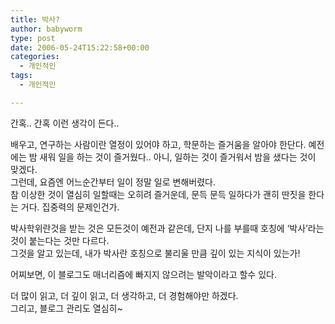 ```yaml
---
title: 박사?
author: babyworm
type: post
date: 2006-05-24T15:22:58+00:00
categories:
  - 개인적인
tags:
  - 개인적인

---
```

간혹.. 간혹 이런 생각이 든다..

배우고, 연구하는 사람이란 열정이 있어야 하고, 학문하는 즐거움을 알아야 한단다. 예전에는 밤 새워 일을 하는 것이 즐거웠다.. 아니, 일하는 것이 즐거워서 밤을 샜다는 것이 맞겠다.<br>
그런데, 요즘엔 어느순간부터 일이 정말 일로 변해버렸다.<br>
참 이상한 것이 열심히 일할때는 오히려 즐거운데, 문득 문득 일하다가 괜히 딴짓을 한다는 거다. 집중력의 문제인건가.

박사학위란것을 받는 것은 모든것이 예전과 같은데, 단지 나를 부를때 호칭에 ‘박사’라는 것이 붙는다는 것만 다르다.<br>
그것을 알고 있는데, 내가 박사란 호칭으로 불리울 만큼 깊이 있는 지식이 있는가!

어찌보면, 이 블로그도 매너리즘에 빠지지 않으려는 발악이라고 할수 있다.

더 많이 읽고, 더 깊이 읽고, 더 생각하고, 더 경험해야만 하겠다.<br>
그리고, 블로그 관리도 열심히~
